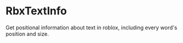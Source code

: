 # RbxTextInfo
Get positional information about text in roblox, including every word's position and size.
